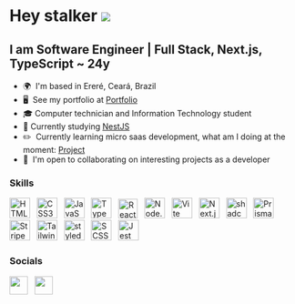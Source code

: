 Hey stalker  ![](https://user-images.githubusercontent.com/18350557/176309783-0785949b-9127-417c-8b55-ab5a4333674e.gif)
============================================================================================================================================

I am Software Engineer | Full Stack, Next.js, TypeScript ~ 24y
--------------------------

*   🌍  I'm based in Ereré, Ceará, Brazil
*   🖥️  See my portfolio at <a target="_blank" rel="noreferrer" href='https://portfolio-ashy-six-85.vercel.app/'>Portfolio</a>
*   🎓  Computer technician and Information Technology student
*   🧠  Currently studying <a target="_blank" rel="noreferrer" href='https://nestjs.com'>NestJS</a>
*   ✏️  Currently learning micro saas development, what am I doing at the moment: <a target="_blank" rel="noreferrer" href='https://github.com/sillasemanoel/sil-saas'>Project</a>
*   🤝  I'm open to collaborating on interesting projects as a developer

### Skills

<p align="left">
<a href="https://developer.mozilla.org/en-US/docs/Glossary/HTML5" target="_blank" rel="noreferrer"><img src="https://www.svgrepo.com/show/452228/html-5.svg" width="36" height="36" alt="HTML5" /></a>
&nbsp;
<a href="https://www.w3.org/TR/CSS/#css" target="_blank" rel="noreferrer"><img src="https://www.svgrepo.com/show/452185/css-3.svg" width="36" height="36" alt="CSS3" /></a>
&nbsp;
<a href="https://developer.mozilla.org/en-US/docs/Web/JavaScript" target="_blank" rel="noreferrer"><img src="https://www.svgrepo.com/show/349419/javascript.svg" width="36" height="36" alt="JavaScript" /></a>
&nbsp;
<a href="https://www.typescriptlang.org/" target="_blank" rel="noreferrer"><img src="https://www.svgrepo.com/show/349540/typescript.svg" width="36" height="36" alt="TypeScript" /></a>
&nbsp;
<a href="https://reactjs.org/" target="_blank" rel="noreferrer"><img src="https://www.svgrepo.com/show/452092/react.svg" width="34" height="34" alt="React" /></a>
&nbsp;
<a href="https://nodejs.org/en" target="_blank" rel="noreferrer"><img src="https://www.svgrepo.com/show/452075/node-js.svg" width="36" height="36" alt="Node.js" /></a>
&nbsp;
<a href="https://vitejs.dev" rel="noreferrer"><img src="https://www.svgrepo.com/show/374167/vite.svg" width="36" height="36" alt="Vite" /></a>
&nbsp;
<a href="https://nextjs.org" rel="noreferrer"><img src="https://www.svgrepo.com/show/342062/next-js.svg" width="36" height="36" alt="Next.js" /></a>
&nbsp;
<a href="https://ui.shadcn.com/" rel="noreferrer"><img src="https://avatars.githubusercontent.com/u/139895814?s=280&v=4" width="36" height="36" alt="shadcn/ui" /></a>
&nbsp;
<a href="https://www.prisma.io" rel="noreferrer"><img src="https://www.svgrepo.com/show/354210/prisma.svg" width="36" height="36" alt="Prisma" /></a>
&nbsp;
<a href="https://stripe.com/en-br" rel="noreferrer"><img src="https://cdn.iconscout.com/icon/free/png-256/free-stripe-2-498440.png" width="36" height="36" alt="Stripe" /></a>
&nbsp;
<a href="https://tailwindcss.com/" target="_blank" rel="noreferrer"><img src="https://www.svgrepo.com/show/374118/tailwind.svg" width="36" height="36" alt="Tailwind CSS" /></a>
&nbsp;
<a href="https://styled-components.com/" target="_blank" rel="noreferrer"><img src="https://img.icons8.com/?size=512&id=ttxR7mXaDvqS&format=png" width="36" height="36" alt="styled-components" /></a>
&nbsp;
<a href="https://sass-lang.com/" target="_blank" rel="noreferrer"><img src="https://www.svgrepo.com/show/374067/scss2.svg" width="36" height="36" alt="SCSS/SASS" /></a>
&nbsp;
<a href="https://jestjs.io/pt-BR/" target="_blank" rel="noreferrer"><img src="https://www.svgrepo.com/show/373701/jest-snapshot.svg" width="36" height="36" alt="Jest" /></a>
&nbsp;


### Socials

<p align="left"> 
<a href="https://www.linkedin.com/in/sillas-emanoel-656478218/" target="_blank" rel="noreferrer"><img src="https://img.icons8.com/?size=144&id=13930&format=png" width="32" height="32" /></a>
&nbsp;
<a href="https://www.instagram.com/silsdev/" target="_blank" rel="noreferrer"><img src="https://img.icons8.com/?size=144&id=Xy10Jcu1L2Su&format=png" width="32" height="32" /></a>
</p>
